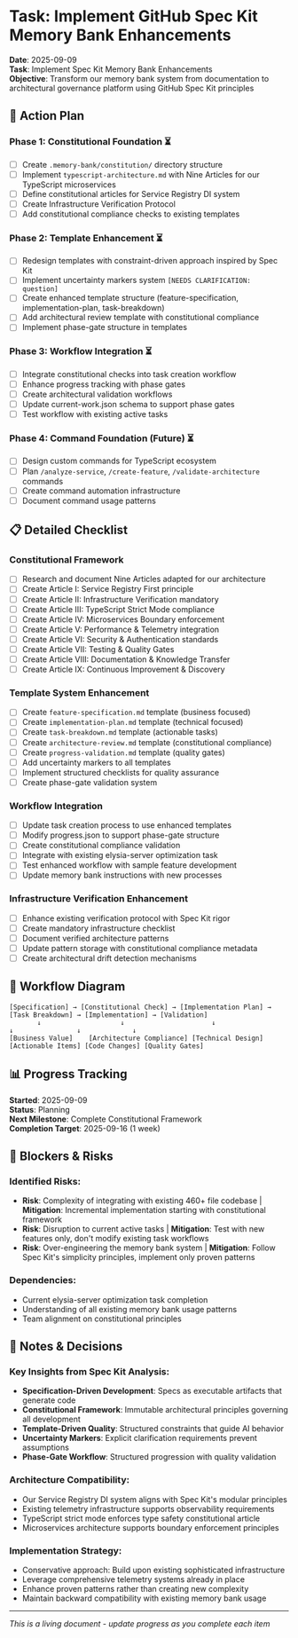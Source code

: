 # Task: Implement GitHub Spec Kit Memory Bank Enhancements

**Date**: 2025-09-09  
**Task**: Implement Spec Kit Memory Bank Enhancements  
**Objective**: Transform our memory bank system from documentation to architectural governance platform using GitHub Spec Kit principles

## 🎯 Action Plan

### Phase 1: Constitutional Foundation ⏳

- [ ] Create `.memory-bank/constitution/` directory structure
- [ ] Implement `typescript-architecture.md` with Nine Articles for our TypeScript microservices
- [ ] Define constitutional articles for Service Registry DI system
- [ ] Create Infrastructure Verification Protocol
- [ ] Add constitutional compliance checks to existing templates

### Phase 2: Template Enhancement ⏳

- [ ] Redesign templates with constraint-driven approach inspired by Spec Kit
- [ ] Implement uncertainty markers system `[NEEDS CLARIFICATION: question]`
- [ ] Create enhanced template structure (feature-specification, implementation-plan, task-breakdown)
- [ ] Add architectural review template with constitutional compliance
- [ ] Implement phase-gate structure in templates

### Phase 3: Workflow Integration ⏳

- [ ] Integrate constitutional checks into task creation workflow
- [ ] Enhance progress tracking with phase gates
- [ ] Create architectural validation workflows
- [ ] Update current-work.json schema to support phase gates
- [ ] Test workflow with existing active tasks

### Phase 4: Command Foundation (Future) ⏳

- [ ] Design custom commands for TypeScript ecosystem
- [ ] Plan `/analyze-service`, `/create-feature`, `/validate-architecture` commands
- [ ] Create command automation infrastructure
- [ ] Document command usage patterns

## 📋 Detailed Checklist

### Constitutional Framework

- [ ] Research and document Nine Articles adapted for our architecture
- [ ] Create Article I: Service Registry First principle
- [ ] Create Article II: Infrastructure Verification mandatory
- [ ] Create Article III: TypeScript Strict Mode compliance
- [ ] Create Article IV: Microservices Boundary enforcement
- [ ] Create Article V: Performance & Telemetry integration
- [ ] Create Article VI: Security & Authentication standards
- [ ] Create Article VII: Testing & Quality Gates
- [ ] Create Article VIII: Documentation & Knowledge Transfer
- [ ] Create Article IX: Continuous Improvement & Discovery

### Template System Enhancement

- [ ] Create `feature-specification.md` template (business focused)
- [ ] Create `implementation-plan.md` template (technical focused)
- [ ] Create `task-breakdown.md` template (actionable tasks)
- [ ] Create `architecture-review.md` template (constitutional compliance)
- [ ] Create `progress-validation.md` template (quality gates)
- [ ] Add uncertainty markers to all templates
- [ ] Implement structured checklists for quality assurance
- [ ] Create phase-gate validation system

### Workflow Integration

- [ ] Update task creation process to use enhanced templates
- [ ] Modify progress.json to support phase-gate structure
- [ ] Create constitutional compliance validation
- [ ] Integrate with existing elysia-server optimization task
- [ ] Test enhanced workflow with sample feature development
- [ ] Update memory bank instructions with new processes

### Infrastructure Verification Enhancement

- [ ] Enhance existing verification protocol with Spec Kit rigor
- [ ] Create mandatory infrastructure checklist
- [ ] Document verified architecture patterns
- [ ] Update pattern storage with constitutional compliance metadata
- [ ] Create architectural drift detection mechanisms

## 🔄 Workflow Diagram

```
[Specification] → [Constitutional Check] → [Implementation Plan] → [Task Breakdown] → [Implementation] → [Validation]
       ↓                    ↓                      ↓                    ↓                ↓             ↓
[Business Value]    [Architecture Compliance] [Technical Design]  [Actionable Items] [Code Changes] [Quality Gates]
```

## 📊 Progress Tracking

**Started**: 2025-09-09  
**Status**: Planning  
**Next Milestone**: Complete Constitutional Framework  
**Completion Target**: 2025-09-16 (1 week)

## 🚫 Blockers & Risks

### Identified Risks:

- **Risk**: Complexity of integrating with existing 460+ file codebase | **Mitigation**: Incremental implementation starting with constitutional framework
- **Risk**: Disruption to current active tasks | **Mitigation**: Test with new features only, don't modify existing task workflows
- **Risk**: Over-engineering the memory bank system | **Mitigation**: Follow Spec Kit's simplicity principles, implement only proven patterns

### Dependencies:

- Current elysia-server optimization task completion
- Understanding of all existing memory bank usage patterns
- Team alignment on constitutional principles

## 📝 Notes & Decisions

### Key Insights from Spec Kit Analysis:

- **Specification-Driven Development**: Specs as executable artifacts that generate code
- **Constitutional Framework**: Immutable architectural principles governing all development
- **Template-Driven Quality**: Structured constraints that guide AI behavior
- **Uncertainty Markers**: Explicit clarification requirements prevent assumptions
- **Phase-Gate Workflow**: Structured progression with quality validation

### Architecture Compatibility:

- Our Service Registry DI system aligns with Spec Kit's modular principles
- Existing telemetry infrastructure supports observability requirements
- TypeScript strict mode enforces type safety constitutional article
- Microservices architecture supports boundary enforcement principles

### Implementation Strategy:

- Conservative approach: Build upon existing sophisticated infrastructure
- Leverage comprehensive telemetry systems already in place
- Enhance proven patterns rather than creating new complexity
- Maintain backward compatibility with existing memory bank usage

---

_This is a living document - update progress as you complete each item_
